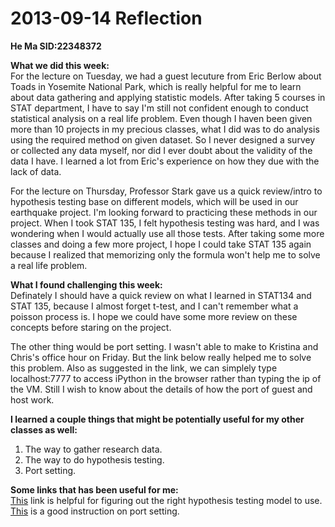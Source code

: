 2013-09-14 Reflection
=====================

**He Ma     SID:22348372**

**What we did this week:**  
For the lecture on Tuesday, we had a guest lecuture from Eric Berlow about Toads in Yosemite National Park, which is really helpful for me to learn about data gathering and applying statistic models. After taking 5 courses in STAT department, I have to say I'm still not confident enough to conduct statistical analysis on a real life problem. Even though I haven been given more than 10 projects in my precious classes, what I did was to do analysis using the required method on given dataset. So I never designed a survey or collected any data myself, nor did I ever doubt about the validity of the data I have. I learned a lot from Eric's experience on how they due with the lack of data.

For the lecture on Thursday, Professor Stark gave us a quick review/intro to hypothesis testing base on different models, which will be used in our earthquake project. I'm looking forward to practicing these methods in our project. When I took STAT 135, I felt hypothesis testing was hard, and I was wondering when I would actually use all those tests. After taking some more classes and doing a few more project, I hope I could take STAT 135 again because I realized that memorizing only the formula won't help me to solve a real life problem. 
    
**What I found challenging this week:**  
Definately I should have a quick review on what I learned in STAT134 and STAT 135, because I almost forget t-test, and I can't remember what a poisson process is. I hope we could have some more review on these concepts before staring on the project.

The other thing would be port setting. I wasn't able to make to Kristina and Chris's office hour on Friday. But the link below really helped me to solve this problem. Also as suggested in the link, we can simplely type localhost:7777 to access iPython in the browser rather than typing the ip of the VM. Still I wish to know about the details of how the port of guest and host work.  

**I learned a couple things that might be potentially useful for my other classes as well:**  
1. The way to gather research data.  
2. The way to do hypothesis testing.  
3. Port setting.

**Some links that has been useful for me:**  
[This](http://www.ats.ucla.edu/stat/mult_pkg/whatstat/) link is helpful for figuring out the right hypothesis testing model to use.  
[This](http://docs-v1.vagrantup.com/v1/docs/getting-started/ports.html) is a good instruction on port setting.

